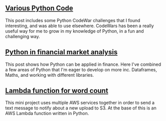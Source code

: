 ## [Various Python Code](https://kasimakhtar.github.io/kasimakhtar/python-series.html)
This post includes some Python CodeWar challenges that I found interesting, and was able to use elsewhere. CodeWars has been a really useful way for me to grow in my knowledge of Python, in a fun and challenging way.
&nbsp;
## [Python in financial market analysis](https://kasimakhtar.github.io/kasimakhtar/fintech_python.html)
This post shows how Python can be applied in finance. Here I've combined a few areas of Python that I'm eager to develop on more inc. Dataframes, Maths, and working with different libraries.
&nbsp;
## [Lambda function for word count](https://kasimakhtar.github.io/kasimakhtar/lambda-function.html)
This mini project uses multiple AWS services together in order to send a text message to notify about a new upload to S3. At the base of this is an AWS Lambda function written in Python.
&nbsp;
